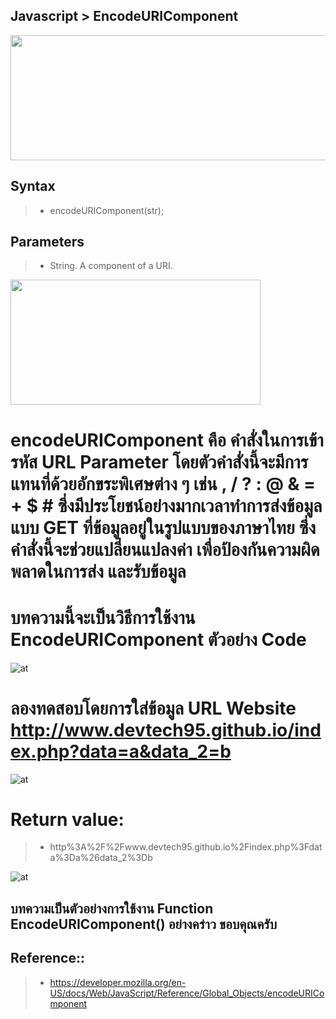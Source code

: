 ## Javascript > EncodeURIComponent

<img align="center" width="600" height="200" src="https://devtech95.github.io/Day2_EncodeURIComponent/Pic/banner.png">

## Syntax

> - encodeURIComponent(str);

## Parameters

> - String. A component of a URI.

<img align="center" width="400" height="200" src="https://devtech95.github.io/Day2_EncodeURIComponent/Pic/Simple.PNG">

# encodeURIComponent คือ คำสั่งในการเข้ารหัส URL Parameter โดยตัวคำสั่งนี้จะมีการแทนที่ด้วยอักขระพิเศษต่าง ๆ เช่น , / ? : @ & = + $ # ซึ่งมีประโยชน์อย่างมากเวลาทำการส่งข้อมูลแบบ GET ที่ข้อมูลอยู่ในรูปแบบของภาษาไทย ซึ่งคำสั่งนี้จะช่วยแปลี่ยนแปลงค่า เพื่อป้องกันความผิดพลาดในการส่ง และรับข้อมูล


# บทความนี้จะเป็นวิธีการใช้งาน EncodeURIComponent  ตัวอย่าง Code
![at](https://devtech95.github.io/Day2_EncodeURIComponent/Pic/Simplecode.PNG)


# ลองทดสอบโดยการใส่ข้อมูล URL Website http://www.devtech95.github.io/index.php?data=a&data_2=b
![at](https://devtech95.github.io/Day2_EncodeURIComponent/Pic/test1.PNG)

# Return value:
> - http%3A%2F%2Fwww.devtech95.github.io%2Findex.php%3Fdata%3Da%26data_2%3Db

![at](https://devtech95.github.io/Day2_EncodeURIComponent/Pic/Returnvalue.PNG)


## บทความเป็นตัวอย่างการใช้งาน Function EncodeURIComponent() อย่างคร่าว  ขอบคุณครับ


Reference::
---------------------------------------
> - https://developer.mozilla.org/en-US/docs/Web/JavaScript/Reference/Global_Objects/encodeURIComponent
